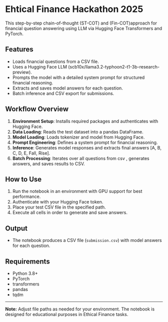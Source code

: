 # Ehtical Finance Hackathon 2025 

This step-by-step chain-of-thought (ST-COT) and (Fin-COT)approach for financial question answering using LLM via Hugging Face Transformers and PyTorch.

## Features
- Loads financial questions from a CSV file.
- Uses a Hugging Face LLM (scb10x/llama3.2-typhoon2-t1-3b-research-preview).
- Prompts the model with a detailed system prompt for structured financial reasoning.
- Extracts and saves model answers for each question.
- Batch inference and CSV export for submissions.

## Workflow Overview
1. **Environment Setup**: Installs required packages and authenticates with Hugging Face.
2. **Data Loading**: Reads the test dataset into a pandas DataFrame.
3. **Model Loading**: Loads tokenizer and model from Hugging Face.
4. **Prompt Engineering**: Defines a system prompt for financial reasoning.
5. **Inference**: Generates model responses and extracts final answers [A, B, C, D, E, Fall, Rise].
6. **Batch Processing**: Iterates over all questions from csv , generates answers, and saves results to CSV.

## How to Use
1. Run the notebook in an environment with GPU support for best performance.
2. Authenticate with your Hugging Face token.
3. Place your test CSV file in the specified path.
4. Execute all cells in order to generate and save answers.

## Output
- The notebook produces a CSV file  (`submission.csv`) with model answers for each question.

## Requirements
- Python 3.8+
- PyTorch
- transformers
- pandas
- tqdm

---
**Note:** Adjust file paths as needed for your environment. The notebook is designed for  educational purposes in Ethical Finance  tasks.
